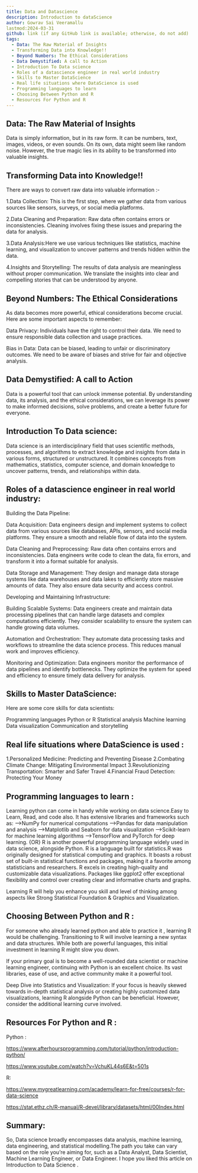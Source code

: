 ```yaml
---
title: Data and Datascience
description: Introduction to dataScience
author: Gowrav Sai Veeramallu
lastmod:2024-03-31
github: link (if any GitHub link is available; otherwise, do not add)
tags:
  - Data: The Raw Material of Insights
  - Transforming Data into Knowledge!!
  - Beyond Numbers: The Ethical Considerations
  - Data Demystified: A call to Action
  - Introduction To Data science
  - Roles of a datascience engineer in real world industry
  - Skills to Master DataScience
  - Real life situations where DataScience is used
  - Programming languages to learn
  - Choosing Between Python and R
  - Resources For Python and R
---
```


Data: The Raw Material of Insights
----------------------------------

Data is simply information, but in its raw form. It can be numbers, text, images, videos, or even sounds.  On its own, data might seem like random noise. However, the true magic lies in its ability to be transformed into valuable insights.

Transforming Data into Knowledge!!
----------------------------------

There are ways to convert raw data into valuable information :-

1.Data Collection: This is the first step, where we gather data from various sources like sensors, surveys, or 
social media platforms.

2.Data Cleaning and Preparation: Raw data often contains errors or inconsistencies. Cleaning involves fixing these issues and preparing the data for analysis.

3.Data Analysis:Here we use various techniques like statistics, machine learning, and visualization to uncover patterns and trends hidden within the data.

4.Insights and Storytelling: The results of data analysis are meaningless without proper communication. We translate the insights into clear and compelling stories that can be understood by anyone.

Beyond Numbers: The Ethical Considerations
------------------------------------------

As data becomes more powerful, ethical considerations become crucial.  Here are some important aspects to remember:

Data Privacy: Individuals have the right to control their data. We need to ensure responsible data collection and usage practices.

Bias in Data: Data can be biased, leading to unfair or discriminatory outcomes. We need to be aware of biases and strive for fair and objective analysis.

Data Demystified: A call to Action
----------------------------------

Data is a powerful tool that can unlock immense potential. By understanding data, its analysis, and the ethical considerations, we can leverage its power to make informed decisions, solve problems, and create a better future for everyone.

Introduction To Data science:
----------------------------

Data science is an interdisciplinary field that uses scientific methods, processes, and algorithms to extract knowledge and insights from data in various forms, structured or unstructured. It combines concepts from mathematics, statistics, computer science, and domain knowledge to uncover patterns, trends, and relationships within data.

Roles of a datascience engineer in real world industry:
------------------------------------------------------
Building the Data Pipeline:

Data Acquisition: Data engineers design and implement systems to collect data from various sources like databases, APIs, sensors, and social media platforms. They ensure a smooth and reliable flow of data into the system.

Data Cleaning and Preprocessing: Raw data often contains errors and inconsistencies. Data engineers write code to clean the data, fix errors, and transform it into a format suitable for analysis.

Data Storage and Management: They design and manage data storage systems like data warehouses and data lakes to efficiently store massive amounts of data. They also ensure data security and access control.

Developing and Maintaining Infrastructure:

Building Scalable Systems: Data engineers create and maintain data processing pipelines that can handle large datasets and complex computations efficiently. They consider scalability to ensure the system can handle growing data volumes.

Automation and Orchestration: They automate data processing tasks and workflows to streamline the data science process. This reduces manual work and improves efficiency.

Monitoring and Optimization: Data engineers monitor the performance of data pipelines and identify bottlenecks. They optimize the system for speed and efficiency to ensure timely data delivery for analysis.

Skills to Master DataScience:
-----------------------------
Here are some core skills for data scientists:

Programming languages Python or R
Statistical analysis
Machine learning
Data visualization
Communication and storytelling

Real life situations where DataScience is used :
----------------------------------
1.Personalized Medicine: Predicting and Preventing Disease
2.Combating Climate Change: Mitigating Environmental Impact
3.Revolutionizing Transportation: Smarter and Safer Travel
4.Financial Fraud Detection: Protecting Your Money

Programming languages to learn :
-------------------------------
Learning python can come in handy while working on data science.Easy to Learn, Read, and code also.
It has extensive libraries and frameworks such as:
-->NumPy for numerical computations
-->Pandas for data manipulation and analysis
-->Matplotlib and Seaborn for data visualization
-->Scikit-learn for machine learning algorithms
-->TensorFlow and PyTorch for deep learning.
                {OR}
R is another powerful programming language widely used in data science, alongside Python.
R is a language built for statistics.R was originally designed for statistical computing and graphics. 
It boasts a robust set of built-in statistical functions and packages, making it a favorite among statisticians and researchers.
R excels in creating high-quality and customizable data visualizations. Packages like ggplot2 offer exceptional flexibility and control over creating clear and informative charts and graphs.

Learning R will help you enhance you skill and level of thinking among aspects like Strong Statistical Foundation & Graphics and Visualization.

Choosing Between Python and R :
------------------------------

For someone who already learned python and able to practice it , learning R would be challenging. Transitioning to R will involve learning a new syntax and data structures.
While both are powerful languages, this initial investment in learning R might slow you down.

If your primary goal is to become a well-rounded data scientist or machine learning engineer, continuing with Python is an excellent choice. Its vast libraries, ease of use, and active community make it a powerful tool.

Deep Dive into Statistics and Visualization: If your focus is heavily skewed towards in-depth statistical analysis or creating highly customized data visualizations, learning R alongside Python can be beneficial. However, consider the additional learning curve involved.

Resources For Python and R :
----------------------------

Python :

https://www.afterhoursprogramming.com/tutorial/python/introduction-python/

https://www.youtube.com/watch?v=VchuKL44s6E&t=501s

R:

https://www.mygreatlearning.com/academy/learn-for-free/courses/r-for-data-science

https://stat.ethz.ch/R-manual/R-devel/library/datasets/html/00Index.html

Summary:
--------

So, Data science broadly encompasses data analysis, machine learning, data engineering, and statistical modelling.The path you take can vary based on the role you’re aiming for, such as a Data Analyst, Data Scientist, Machine Learning Engineer, or Data Engineer. I hope you liked this article on Introduction to Data Science .
